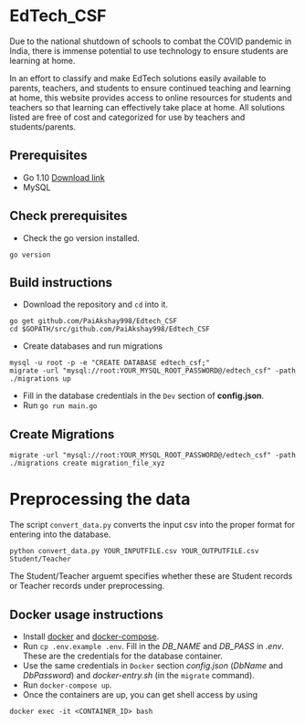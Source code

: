 # EdTech_CSF

Due to the national shutdown of schools to combat the COVID pandemic in India, there is immense potential to use technology to ensure students are learning at home. 

In an effort to classify and make EdTech solutions easily available to parents, teachers, and students to ensure continued teaching and learning at home, this website provides access to online resources for students and teachers so that learning can effectively take place at home. All solutions listed are free of cost and categorized for use by teachers and students/parents.

## Prerequisites
- Go 1.10 [Download link](https://golang.org/dl/#go1.10)
- MySQL

## Check prerequisites
- Check the go version installed.
```
go version
```
## Build instructions

- Download the repository and `cd` into it.
```
go get github.com/PaiAkshay998/Edtech_CSF
cd $GOPATH/src/github.com/PaiAkshay998/Edtech_CSF
```
- Create databases and run migrations
```
mysql -u root -p -e "CREATE DATABASE edtech_csf;"
migrate -url "mysql://root:YOUR_MYSQL_ROOT_PASSWORD@/edtech_csf" -path ./migrations up
```

- Fill in the database credentials in the `Dev` section of **config.json**.
- Run `go run main.go`

## Create Migrations
```
migrate -url "mysql://root:YOUR_MYSQL_ROOT_PASSWORD@/edtech_csf" -path ./migrations create migration_file_xyz
```
# Preprocessing the data
The script ```convert_data.py``` converts the input csv into the proper format for entering into the database.
```
python convert_data.py YOUR_INPUTFILE.csv YOUR_OUTPUTFILE.csv Student/Teacher
```
The Student/Teacher arguemt specifies whether these are Student records or Teacher records under preprocessing.


## Docker usage instructions
- Install [docker](https://docs.docker.com/engine/installation) and [docker-compose](https://docs.docker.com/compose/install).
- Run `cp .env.example .env`. Fill in the *DB_NAME* and *DB_PASS* in *.env*. These are the credentials for the database container.
- Use the same credentials in `Docker` section *config.json* (*DbName* and *DbPassword*) and *docker-entry.sh* (in the `migrate` command).
- Run `docker-compose up`.
- Once the containers are up, you can get shell access by using
```
docker exec -it <CONTAINER_ID> bash
```
